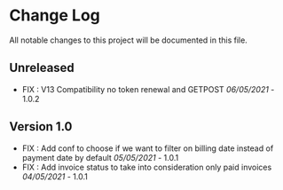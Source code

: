 # Change Log
All notable changes to this project will be documented in this file.

## Unreleased

- FIX : V13 Compatibility no token renewal and GETPOST *06/05/2021* - 1.0.2

## Version 1.0

- FIX : Add conf to choose if we want to filter on billing date instead of payment date by default *05/05/2021* - 1.0.1
- FIX : Add invoice status to take into consideration only paid invoices *04/05/2021* - 1.0.1
